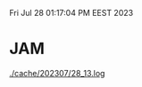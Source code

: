 Fri Jul 28 01:17:04 PM EEST 2023
# JAM
<a href='./cache/202307/28_13.log'>./cache/202307/28_13.log</a>

